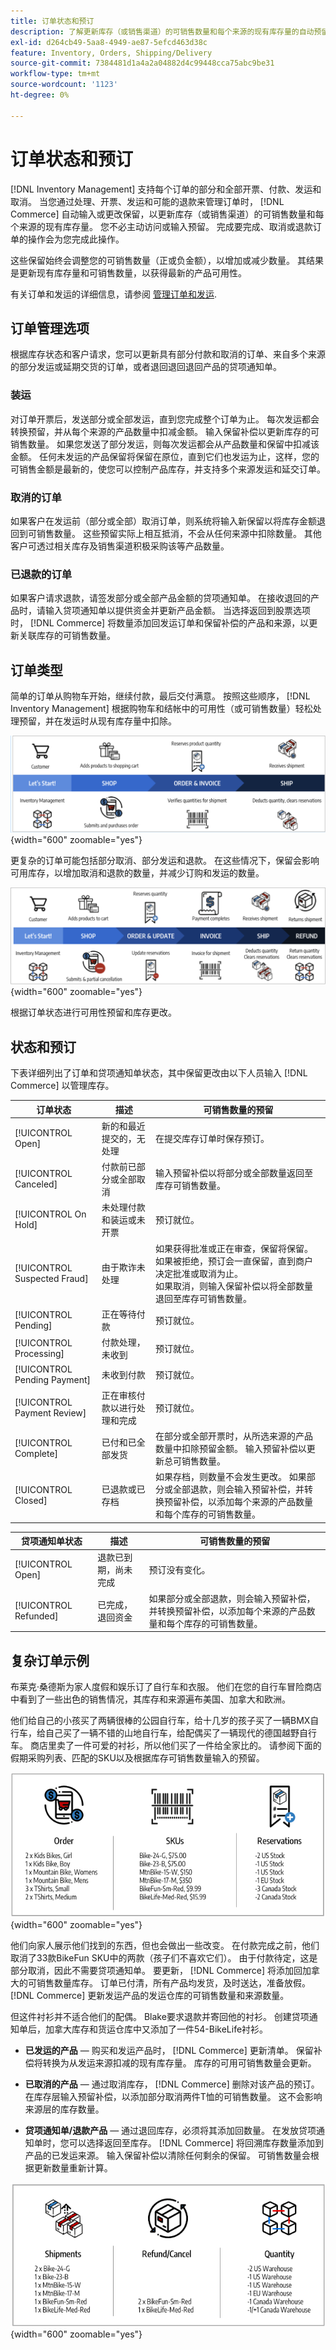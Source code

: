 ```yaml
---
title: 订单状态和预订
description: 了解更新库存（或销售渠道）的可销售数量和每个来源的现有库存量的自动预留录入或更改。
exl-id: d264cb49-5aa8-4949-ae87-5efcd463d38c
feature: Inventory, Orders, Shipping/Delivery
source-git-commit: 7384481d1a4a2a04882d4c99448cca75abc9be31
workflow-type: tm+mt
source-wordcount: '1123'
ht-degree: 0%

---
```


# 订单状态和预订

[!DNL Inventory Management] 支持每个订单的部分和全部开票、付款、发运和取消。 当您通过处理、开票、发运和可能的退款来管理订单时， [!DNL Commerce] 自动输入或更改保留，以更新库存（或销售渠道）的可销售数量和每个来源的现有库存量。 您不必主动访问或输入预留。 完成要完成、取消或退款订单的操作会为您完成此操作。

这些保留始终会调整您的可销售数量（正或负金额），以增加或减少数量。 其结果是更新现有库存量和可销售数量，以获得最新的产品可用性。

有关订单和发运的详细信息，请参阅 [管理订单和发运](shipments.md).

## 订单管理选项

根据库存状态和客户请求，您可以更新具有部分付款和取消的订单、来自多个来源的部分发运或延期交货的订单，或者退回退回退回产品的贷项通知单。

### 装运

对订单开票后，发送部分或全部发运，直到您完成整个订单为止。 每次发运都会转换预留，并从每个来源的产品数量中扣减金额。 输入保留补偿以更新库存的可销售数量。 如果您发送了部分发运，则每次发运都会从产品数量和保留中扣减该金额。 任何未发运的产品保留将保留在原位，直到它们也发运为止，这样，您的可销售金额是最新的，使您可以控制产品库存，并支持多个来源发运和延交订单。

### 取消的订单

如果客户在发运前（部分或全部）取消订单，则系统将输入新保留以将库存金额退回到可销售数量。 这些预留实际上相互抵消，不会从任何来源中扣除数量。 其他客户可透过相关库存及销售渠道积极采购该等产品数量。

### 已退款的订单

如果客户请求退款，请签发部分或全部产品金额的贷项通知单。 在接收退回的产品时，请输入贷项通知单以提供资金并更新产品金额。 当选择返回到股票选项时， [!DNL Commerce] 将数量添加回发运订单和保留补偿的产品和来源，以更新关联库存的可销售数量。

## 订单类型

简单的订单从购物车开始，继续付款，最后交付满意。 按照这些顺序， [!DNL Inventory Management] 根据购物车和结帐中的可用性（或可销售数量）轻松处理预留，并在发运时从现有库存量中扣除。

![简单订单的流程](assets/diagram-simple-order-flow.png){width="600" zoomable="yes"}

更复杂的订单可能包括部分取消、部分发运和退款。 在这些情况下，保留会影响可用库存，以增加取消和退款的数量，并减少订购和发运的数量。

![复杂订单的流程](assets/diagram-complicated-order-flow.png){width="600" zoomable="yes"}

根据订单状态进行可用性预留和库存更改。

## 状态和预订

下表详细列出了订单和贷项通知单状态，其中保留更改由以下人员输入 [!DNL Commerce] 以管理库存。

| 订单状态 | 描述 | 可销售数量的预留 |
|--|--|--|
| [!UICONTROL Open] | 新的和最近提交的，无处理 | 在提交库存订单时保存预订。 |
| [!UICONTROL Canceled] | 付款前已部分或全部取消 | 输入预留补偿以将部分或全部数量返回至库存可销售数量。 |
| [!UICONTROL On Hold] | 未处理付款和装运或未开票 | 预订就位。 |
| [!UICONTROL Suspected Fraud] | 由于欺诈未处理 | 如果获得批准或正在审查，保留将保留。<br/>如果被拒绝，预订会一直保留，直到商户决定批准或取消为止。<br/>如果取消，则输入保留补偿以将全部数量退回至库存可销售数量。 |
| [!UICONTROL Pending] | 正在等待付款 | 预订就位。 |
| [!UICONTROL Processing] | 付款处理，未收到 | 预订就位。 |
| [!UICONTROL Pending Payment] | 未收到付款 | 预订就位。 |
| [!UICONTROL Payment Review] | 正在审核付款以进行处理和完成 | 预订就位。 |
| [!UICONTROL Complete] | 已付和已全部发货 | 在部分或全部开票时，从所选来源的产品数量中扣除预留金额。 输入预留补偿以更新总可销售数量。 |
| [!UICONTROL Closed] | 已退款或已存档 | 如果存档，则数量不会发生更改。 如果部分或全部退款，则会输入预留补偿，并转换预留补偿，以添加每个来源的产品数量和每个库存的可销售数量。 |

| 贷项通知单状态 | 描述 | 可销售数量的预留 |
|--|--|--|
| [!UICONTROL Open] | 退款已到期，尚未完成 | 预订没有变化。 |
| [!UICONTROL Refunded] | 已完成，退回资金 | 如果部分或全部退款，则会输入预留补偿，并转换预留补偿，以添加每个来源的产品数量和每个库存的可销售数量。 |

## 复杂订单示例

布莱克·桑德斯为家人度假和娱乐订了自行车和衣服。 他们在您的自行车冒险商店中看到了一些出色的销售情况，其库存和来源遍布美国、加拿大和欧洲。

他们给自己的小孩买了两辆很棒的公园自行车，给十几岁的孩子买了一辆BMX自行车，给自己买了一辆不错的山地自行车，给配偶买了一辆现代的德国越野自行车。 商店里卖了一件可爱的衬衫，所以他们买了一件给全家比的。 请参阅下面的假期采购列表、匹配的SKU以及根据库存可销售数量输入的预留。

![复杂顺序](assets/diagram-order-complex.png){width="600" zoomable="yes"}

他们向家人展示他们找到的东西，但也会做出一些改变。 在付款完成之前，他们取消了33款BikeFun SKU中的两款（孩子们不喜欢它们）。 由于付款待定，这是部分取消，因此不需要贷项通知单。 要更新， [!DNL Commerce] 将添加回加拿大的可销售数量库存。 订单已付清，所有产品均发货，及时送达，准备放假。 [!DNL Commerce] 更新发运产品的发运仓库的可销售数量和来源数量。

但这件衬衫并不适合他们的配偶。 Blake要求退款并寄回他的衬衫。 创建贷项通知单后，加拿大库存和货运仓库中又添加了一件54-BikeLife衬衫。

- **已发运的产品**  — 购买和发运产品时， [!DNL Commerce] 更新清单。 保留补偿将转换为从发运来源扣减的现有库存量。 库存的可用可销售数量会更新。

- **已取消的产品**  — 通过取消库存， [!DNL Commerce] 删除对该产品的预订。 在库存层输入预留补偿，以添加部分取消两件T恤的可销售数量。 这不会影响来源层的库存数量。

- **贷项通知单/退款产品**  — 通过退回库存，必须将其添加回数量。 在发放贷项通知单时，您可以选择返回至库存。 [!DNL Commerce] 将回溯库存数量添加到产品的已发运来源。 输入保留补偿以清除任何剩余的保留。 可销售数量会根据更新数量重新计算。

![订单退款数量更新](assets/diagram-order-refund.png){width="600" zoomable="yes"}
